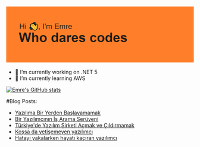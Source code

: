 ![MasterHead](https://github.com/emert117/emert117/blob/main/header.png)

- 🔭 I’m currently working on .NET 5 
- 🌱 I’m currently learning AWS

[![Emre's GitHub stats](https://github-readme-stats.vercel.app/api?username=emert117)](https://github.com/anuraghazra/github-readme-stats)

#Blog Posts:
<!-- BLOG-POST-LIST:START -->
- [Yazılıma Bir Yerden Başlayamamak](https://www.saascommando.com/2021/10/yazlma-bir-yerden-baslayamamak.html)
- [Bir Yazılımcının İş Arama Serüveni](https://www.saascommando.com/2021/09/bir-yazlmcnn-is-arama-seruveni.html)
- [Türkiye'de Yazılım Şirketi Açmak ve Çıldırmamak](https://www.saascommando.com/2021/08/turkiyede-yazlm-sirketi-acmak-ve.html)
- [Koşsa da yetişemeyen yazılımcı](https://www.saascommando.com/2021/07/kossa-da-yetisemeyen-yazlmc.html)
- [Hatayı yakalarken hayatı kaçıran yazılımcı](https://www.saascommando.com/2021/06/hatay-yakalarken-hayat-kacran-yazlmc.html)
<!-- BLOG-POST-LIST:END -->
